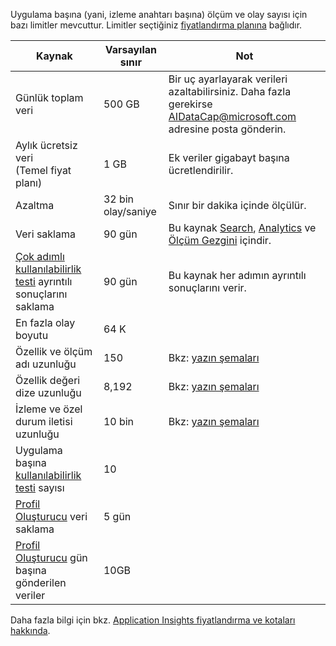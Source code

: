 Uygulama başına (yani, izleme anahtarı başına) ölçüm ve olay sayısı için bazı limitler mevcuttur. Limitler seçtiğiniz [fiyatlandırma planına](https://azure.microsoft.com/pricing/details/application-insights/) bağlıdır.

| **Kaynak** | **Varsayılan sınır** | **Not**
| --- | --- | --- |
| Günlük toplam veri | 500 GB | Bir uç ayarlayarak verileri azaltabilirsiniz. Daha fazla gerekirse AIDataCap@microsoft.com adresine posta gönderin.
| Aylık ücretsiz veri<br/> (Temel fiyat planı) | 1 GB | Ek veriler gigabayt başına ücretlendirilir.
| Azaltma | 32 bin olay/saniye | Sınır bir dakika içinde ölçülür.
| Veri saklama | 90 gün | Bu kaynak [Search](../articles/application-insights/app-insights-diagnostic-search.md), [Analytics](../articles/application-insights/app-insights-analytics.md) ve [Ölçüm Gezgini](../articles/application-insights/app-insights-metrics-explorer.md) içindir.
| [Çok adımlı kullanılabilirlik testi](../articles/application-insights/app-insights-monitor-web-app-availability.md#multi-step-web-tests) ayrıntılı sonuçlarını saklama | 90 gün | Bu kaynak her adımın ayrıntılı sonuçlarını verir.
| En fazla olay boyutu | 64 K | 
| Özellik ve ölçüm adı uzunluğu | 150 | Bkz: [yazın şemaları](https://github.com/Microsoft/ApplicationInsights-Home/blob/master/EndpointSpecs/Schemas/Docs/)
| Özellik değeri dize uzunluğu | 8,192 | Bkz: [yazın şemaları](https://github.com/Microsoft/ApplicationInsights-Home/blob/master/EndpointSpecs/Schemas/Docs/)
| İzleme ve özel durum iletisi uzunluğu | 10 bin | Bkz: [yazın şemaları](https://github.com/Microsoft/ApplicationInsights-Home/blob/master/EndpointSpecs/Schemas/Docs/)
| Uygulama başına [kullanılabilirlik testi](../articles/application-insights/app-insights-monitor-web-app-availability.md) sayısı  | 10 |
| [Profil Oluşturucu](../articles/application-insights/app-insights-profiler.md) veri saklama | 5 gün |
| [Profil Oluşturucu](../articles/application-insights/app-insights-profiler.md) gün başına gönderilen veriler | 10GB |

Daha fazla bilgi için bkz. [Application Insights fiyatlandırma ve kotaları hakkında](../articles/application-insights/app-insights-pricing.md).

